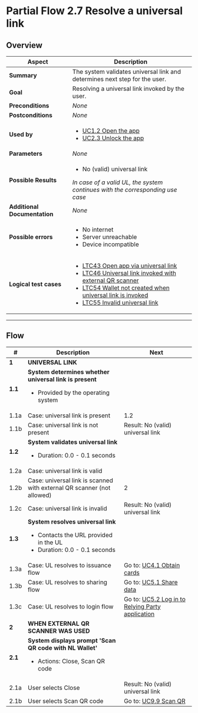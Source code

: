 # Partial Flow 2.7 Resolve a universal link

## Overview

| Aspect                       | Description                                                                                                                                                                                                                                                                                                                                                    |
| ---------------------------- |----------------------------------------------------------------------------------------------------------------------------------------------------------------------------------------------------------------------------------------------------------------------------------------------------------------------------------------------------------------|
| **Summary**                  | The system validates universal link and determines next step for the user.                                                                                                                                                                                                                                                                                     |
| **Goal**                     | Resolving a universal link invoked by the user.                                                                                                                                                                                                                                                                                                                |
| **Preconditions**            | *None*                                                                                                                                                                                                                                                                                                                                                         |
| **Postconditions**           | *None*                                                                                                                                                                                                                                                                                                                                                         |
| **Used by**                  | <ul><li>[UC1.2 Open the app](../use-cases/UC3.1_ObtainPidFromProvider.md)</li><li>[UC2.3 Unlock the app](../use-cases/UC2.3_UnlockTheApp.md)</li></ul>                                                                                                                                                                                                         |
| **Parameters**               | *None*                                                                                                                                                                                                                                                                                                                                                         |
| **Possible Results**         | <ul><li>No (valid) universal link</li></ul><i>In case of a valid UL, the system continues with the corresponding use case</i>                                                                                                                                                                                                                                  |
| **Additional Documentation** | *None*                                                                                                                                                                                                                                                                                                                                                         |
| **Possible errors**          | <ul><li>No internet</li><li>Server unreachable</li><li>Device incompatible</ul></li>                                                                                                                                                                                                                                                                           |
| **Logical test cases**       | <ul><li>[LTC43 Open app via universal link](../logical-test-cases.md#ltc43)</li><li>[LTC46 Universal link invoked with external QR scanner](../logical-test-cases.md#ltc46)</li><li>[LTC54 Wallet not created when universal link is invoked](../logical-test-cases.md#ltc54)</li><li>[LTC55 Invalid universal link](../logical-test-cases.md#ltc55)</li></ul> |

---

## Flow

| #       | Description                                                                                                                 | Next                                                                                |
| ------- | --------------------------------------------------------------------------------------------------------------------------- | ----------------------------------------------------------------------------------- |
| **1**   | **UNIVERSAL LINK**                                                                                                          |                                                                                     |
| **1.1** | **System determines whether universal link is present**<ul><li>Provided by the operating system</li></ul>                   |                                                                                     |
| 1.1a    | Case: universal link is present                                                                                             | 1.2                                                                                 |
| 1.1b    | Case: universal link is not present                                                                                         | Result: No (valid) universal link                                                   |
| **1.2** | **System validates universal link**<ul><li>Duration: 0.0 - 0.1 seconds</li></ul>                                            |                                                                                     |
| 1.2a    | Case: universal link is valid                                                                                               |                                                                                     |
| 1.2b    | Case: universal link is scanned with external QR scanner (not allowed)                                                      | 2                                                                                   |
| 1.2c    | Case: universal link is invalid                                                                                             | Result: No (valid) universal link                                                   |
| **1.3** | **System resolves universal link**<ul><li>Contacts the URL provided in the UL</li><li>Duration: 0.0 - 0.1 seconds</li></ul> |                                                                                     |
| 1.3a    | Case: UL resolves to issuance flow                                                                                          | Go to: [UC4.1 Obtain cards](../use-cases/UC4.1_ObtainCardsFromEAAIssuer.md)                      |
| 1.3b    | Case: UL resolves to sharing flow                                                                                           | Go to: [UC5.1 Share data](../use-cases/UC5.1_ShareDataWithRP.md)                                 |
| 1.3c    | Case: UL resolves to login flow                                                                                             | Go to: [UC5.2 Log in to Relying Party application](../use-cases/UC5.2_LoginToApplicationOfRP.md) |
| **2**   | **WHEN EXTERNAL QR SCANNER WAS USED**                                                                                       |                                                                                     |
| **2.1** | **System displays prompt 'Scan QR code with NL Wallet'**<ul><li>Actions: Close, Scan QR code</li></ul>                      |                                                                                     |
| 2.1a    | User selects Close                                                                                                          | Result: No (valid) universal link                                                   |
| 2.1b    | User selects Scan QR code                                                                                                   | Go to: [UC9.9 Scan QR](../use-cases/UC9.9_ScanQR.md)                                             |